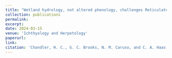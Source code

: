 ```yaml
---
title: "Wetland hydrology, not altered phenology, challenges Reticulated Flatwoods Salamander (<i>Ambystoma bishopi</i>) management under future climate change"
collection: publications
permalink: 
excerpt:
date: 2024-03-15
venue: 'Ichthyology and Herpetology'
paperurl:
link:
citation: 'Chandler, H. C., G. C. Brooks, N. M. Caruso, and C. A. Haas. Wetland hydrology, not altered phenology, challenges Reticulated Flatwoods Salamander (<i>Ambystoma bishopi</i>) management under future climate change. <i>in review</i>'
---
```

